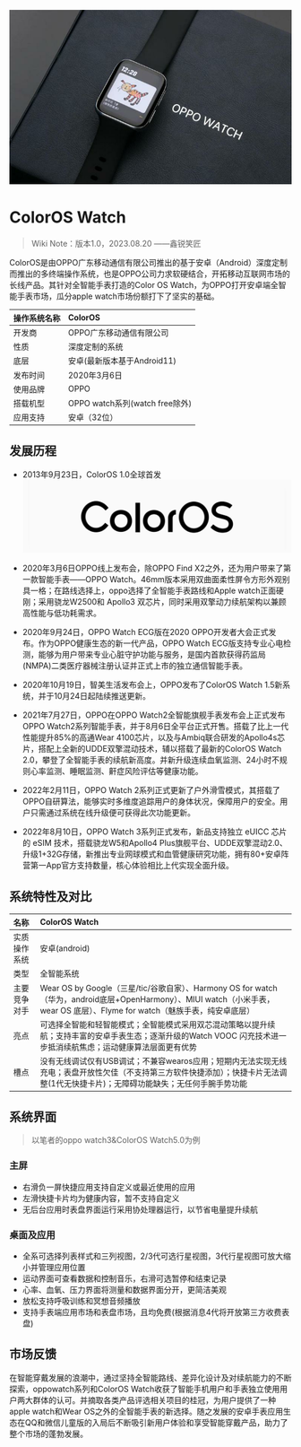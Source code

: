 ![输入图片说明](ColorOS%20Watch%E8%AF%8D%E6%9D%A1%E5%9B%BE%E5%BA%93/f8815978c4ef6c7c9bff5120ffa80137.jpeg)
# ColorOS Watch

>Wiki Note：版本1.0，2023.08.20 ——鑫锐笑匠

ColorOS是由OPPO广东移动通信有限公司推出的基于安卓（Android）深度定制而推出的多终端操作系统，也是OPPO公司力求软硬结合，开拓移动互联网市场的长线产品。其针对全智能手表打造的Color OS Watch，为OPPO打开安卓端全智能手表市场，瓜分apple watch市场份额打下了坚实的基础。

|操作系统名称|ColorOS|
|:---|:---|
|开发商|OPPO广东移动通信有限公司|
|性质|深度定制的系统|
|底层|安卓(最新版本基于Android11)|
|发布时间|2020年3月6日|
|使用品牌|OPPO|
|搭载机型|OPPO watch系列(watch free除外)|
|应用支持|安卓（32位）|


## 发展历程

- 2013年9月23日，ColorOS 1.0全球首发
![输入图片说明](ColorOS%20Watch%E8%AF%8D%E6%9D%A1%E5%9B%BE%E5%BA%93/3631b2f7f1bd7fec1674e444d58ea6d7_%E7%88%B1%E5%A5%87%E8%89%BA.jpg)

- 2020年3月6日OPPO线上发布会，除OPPO Find X2之外，还为用户带来了第一款智能手表——OPPO Watch。46mm版本采用双曲面柔性屏令方形外观别具一格；在路线选择上，oppo选择了全智能手表路线和Apple watch正面硬刚；采用骁龙W2500和 Apollo3 双芯片，同时采用双擎动力续航架构以兼顾高性能与低功耗需求。

- 2020年9月24日，OPPO Watch ECG版在2020 OPPO开发者大会正式发布。作为OPPO健康生态的新一代产品，OPPO Watch ECG版支持专业心电检测，能够为用户带来专业心脏守护功能与服务，是国内首款获得药监局(NMPA)二类医疗器械注册认证并正式上市的独立通信智能手表。

- 2020年10月19日，智美生活发布会上，OPPO发布了ColorOS Watch 1.5新系统，并于10月24日起陆续推送更新。

- 2021年7月27日，OPPO在OPPO Watch2全智能旗舰手表发布会上正式发布OPPO Watch2系列智能手表，并于8月6日全平台正式开售。搭载了比上一代性能提升85%的高通Wear 4100芯片，以及与Ambiq联合研发的Apollo4s芯片，搭配上全新的UDDE双擎混动技术，辅以搭载了最新的ColorOS Watch 2.0，攀登了全智能手表的续航新高度。并新升级连续血氧监测、24小时不规则心率监测、睡眠监测、鼾症风险评估等健康功能。

- 2022年2月11日，OPPO Watch 2系列正式更新了户外滑雪模式，其搭载了OPPO自研算法，能够实时多维度追踪用户的身体状况，保障用户的安全。用户只需通过系统在线升级便可获得此次功能更新。

- 2022年8月10日，OPPO Watch 3系列正式发布，新品支持独立 eUICC 芯片的 eSIM 技术，搭载骁龙W5和Apollo4 Plus旗舰平台、UDDE双擎混动2.0、升级1+32G存储，新推出专业网球模式和血管健康研究功能，拥有80+安卓阵营第一App官方支持数量，核心体验相比上代实现全面升级。


## 系统特性及对比
|名称|ColorOS Watch|
|:---|:---|
|实质操作系统|安卓(android)|
|类型|全智能系统|
|主要竞争对手|Wear OS by Google（三星/tic/谷歌自家）、Harmony OS for watch（华为，android底层+OpenHarmony）、MIUI watch（小米手表，wear OS 底层）、Flyme for watch（魅族手表，纯安卓底层）|
|亮点|可选择全智能和轻智能模式；全智能模式采用双芯混动策略以提升续航；支持丰富的安卓手表生态；逐渐升级的Watch VOOC 闪充技术进一步抵消续航焦虑；运动健康算法层面更有优势|
|槽点|没有无线调试仅有USB调试；不兼容wearos应用；短期内无法实现无线充电；表盘开放性欠佳（不支持第三方软件快捷添加）；快捷卡片无法调整(1代无快捷卡片)；无障碍功能缺失；无任何手腕手势功能|


## 系统界面

>以笔者的oppo watch3&ColorOS Watch5.0为例

### 主屏
- 右滑负一屏快捷应用支持自定义或最近使用的应用
- 左滑快捷卡片均为健康内容，暂不支持自定义
- 无后台应用时表盘界面运行采用协处理器运行，以节省电量提升续航

### 桌面及应用
- 全系可选择列表样式和三列视图，2/3代可选行星视图，3代行星视图可放大缩小并管理应用位置
- 运动界面可查看数据和控制音乐，右滑可选暂停和结束记录
- 心率、血氧、压力界面将测量和数据界面分开，更简洁美观
- 放松支持呼吸训练和冥想音频播放
- 支持手表端应用市场和表盘市场，且均免费(根据消息4代将开放第三方收费表盘)


## 市场反馈

在智能穿戴发展的浪潮中，通过坚持全智能路线、差异化设计及对续航能力的不断探索，oppowatch系列和ColorOS Watch收获了智能手机用户和手表独立使用用户两大群体的认可。并摘取各类产品评选相关项目的桂冠，为用户提供了一种apple watch和Wear OS之外的全智能手表的新选择。随之发展的安卓手表应用生态在QQ和微信儿童版的入局后不断吸引新用户体验和享受智能穿戴产品，助力了整个市场的蓬勃发展。